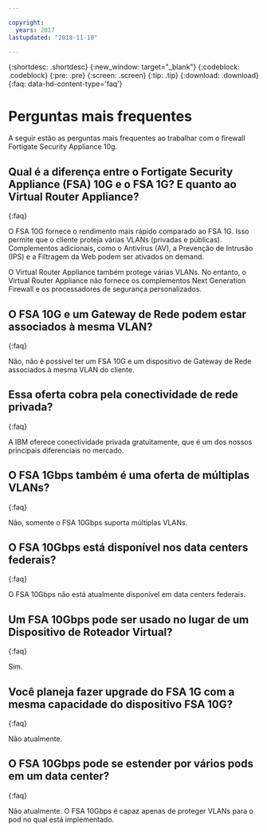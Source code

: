 ```yaml
---

copyright:
  years: 2017
lastupdated: "2018-11-10"

---
```


{:shortdesc: .shortdesc}
{:new_window: target="_blank"}
{:codeblock: .codeblock}
{:pre: .pre}
{:screen: .screen}
{:tip: .tip}
{:download: .download}
{:faq: data-hd-content-type='faq'}

# Perguntas mais frequentes
A seguir estão as perguntas mais frequentes ao trabalhar com o firewall Fortigate Security Appliance 10g.

## Qual é a diferença entre o Fortigate Security Appliance (FSA) 10G e o FSA 1G? E quanto ao Virtual Router Appliance?
{:faq}

O FSA 10G fornece o rendimento mais rápido comparado ao FSA 1G. Isso permite que o cliente proteja várias VLANs (privadas e públicas). Complementos adicionais, como o Antivírus (AV), a Prevenção de Intrusão (IPS) e a Filtragem da Web podem ser ativados on demand.

O Virtual Router Appliance também protege várias VLANs. No entanto, o Virtual Router Appliance não fornece os complementos Next Generation Firewall e os processadores de segurança personalizados.

## O FSA 10G e um Gateway de Rede podem estar associados à mesma VLAN?
{:faq}

Não, não é possível ter um FSA 10G e um dispositivo de Gateway de Rede associados à mesma VLAN do cliente.

## Essa oferta cobra pela conectividade de rede privada?
{:faq}

A IBM oferece conectividade privada gratuitamente, que é um dos nossos principais diferenciais no mercado.

## O FSA 1Gbps também é uma oferta de múltiplas VLANs?
{:faq}

Não, somente o FSA 10Gbps suporta múltiplas VLANs.

## O FSA 10Gbps está disponível nos data centers federais?
{:faq}

O FSA 10Gbps não está atualmente disponível em data centers federais.

## Um FSA 10Gbps pode ser usado no lugar de um Dispositivo de Roteador Virtual?
{:faq}

Sim.

## Você planeja fazer upgrade do FSA 1G com a mesma capacidade do dispositivo FSA 10G?
{:faq}

Não atualmente.

## O FSA 10Gbps pode se estender por vários pods em um data center?
{:faq}

Não atualmente. O FSA 10Gbps é capaz apenas de proteger VLANs para o pod no qual está implementado.
